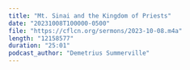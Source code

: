 ```yaml
---
title: "Mt. Sinai and the Kingdom of Priests"
date: "20231008T100000-0500"
file: "https://cflcn.org/sermons/2023-10-08.m4a"
length: "12158577"
duration: "25:01"
podcast_author: "Demetrius Summerville"
---
```

